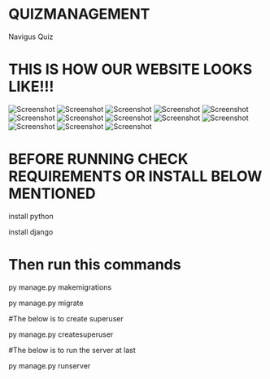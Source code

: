 # QUIZMANAGEMENT
Navigus Quiz


# THIS IS HOW OUR WEBSITE LOOKS LIKE!!!



![Screenshot](Screenshot21.png)
![Screenshot](Screenshot21.png)
![Screenshot](Screenshot21.png)
![Screenshot](Screenshot21.png)
![Screenshot](Screenshot21.png)
![Screenshot](Screenshot21.png)
![Screenshot](Screenshot21.png)
![Screenshot](Screenshot21.png)
![Screenshot](Screenshot21.png)
![Screenshot](Screenshot21.png)
![Screenshot](Screenshot21.png)
![Screenshot](Screenshot21.png)
![Screenshot](Screenshot21.png)





# BEFORE RUNNING CHECK REQUIREMENTS OR INSTALL BELOW MENTIONED 

install python

install django


# Then run this commands

 py manage.py makemigrations
 
py manage.py migrate
 
#The below is to create superuser

 py manage.py createsuperuser 

#The below is to run the server at last

  py manage.py runserver
